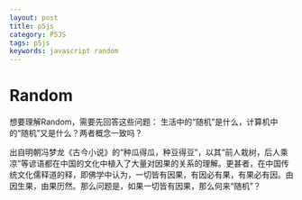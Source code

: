```yaml
---
layout: post
title: p5js
category: P5JS
tags: p5js
keywords: javascript random
---
```


# Random

想要理解Random，需要先回答这些问题：
生活中的“随机”是什么，计算机中的“随机”又是什么？两者概念一致吗？

出自明朝冯梦龙《古今小说》的“种瓜得瓜，种豆得豆”，以其“前人栽树，后人乘凉”等谚语都在中国的文化中植入了大量对因果的关系的理解。更甚者，在中国传统文化儒释道的释，即佛学中认为，一切皆有因果，有因必有果，有果必有因。由因生果，由果历然。那么问题是，如果一切皆有因果，那么何来“随机”？
